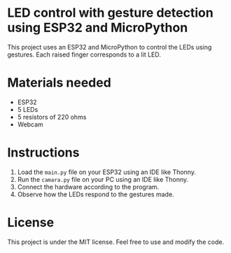 # LED control with gesture detection using ESP32 and MicroPython

This project uses an ESP32 and MicroPython to control the LEDs using gestures. Each raised finger corresponds to a lit LED.

# Materials needed
- ESP32
- 5 LEDs
- 5 resistors of 220 ohms
- Webcam

# Instructions
1. Load the `main.py` file on your ESP32 using an IDE like Thonny.
2. Run the `camara.py` file on your PC using an IDE like Thonny.
3. Connect the hardware according to the program.
4. Observe how the LEDs respond to the gestures made.

# License
This project is under the MIT license. Feel free to use and modify the code.
